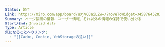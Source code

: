 ```yaml
---
Status: 読了
Link: https://miro.com/app/board/uXjVOJaiLZw=/?moveToWidget=3458764520345962251&cot=14
Summary: ページ描画の情報、ユーザー情報、それ以外の情報の保持で使い分ける
Start/End: Invalid date
Type: Article
気になることへのリンク:
  - "[[Cache, Cookie, WebStorageの違い]]"
---
```

